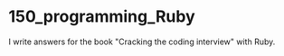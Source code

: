 150_programming_Ruby
====================

I write answers for the book "Cracking the coding interview" with Ruby.